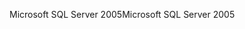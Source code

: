 <span data-ttu-id="5273b-101">Microsoft SQL Server 2005</span><span class="sxs-lookup"><span data-stu-id="5273b-101">Microsoft SQL Server 2005</span></span>